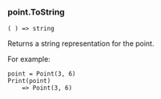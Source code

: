 ### point.ToString

``` suneido
( ) => string
```

Returns a string representation for the point.

For example:

``` suneido
point = Point(3, 6)
Print(point)
    => Point(3, 6)
```